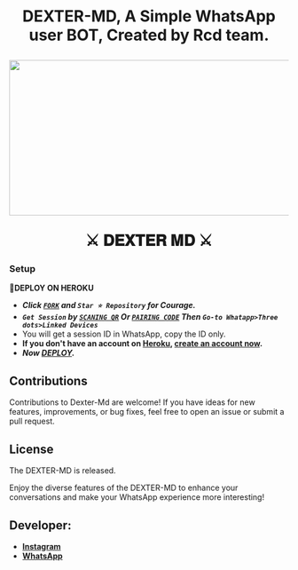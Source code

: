  <h1 align="center" ⚔ DEXTER MD ⚔ </h1>
<p align="center"> DEXTER-MD, A Simple WhatsApp user BOT, Created by Rcd team.
</p>



<img src="https://telegra.ph/file/7d08ef891cbe7d31e682b.jpg" width="540" height="280" />
</p>⚔ 𝐃𝐄𝐗𝐓𝐄𝐑 𝐌𝐃 ⚔

### Setup

**📌DEPLOY ON HEROKU**
   - ***Click [`FORK`](https://github.com/franceking1/Flash-Md/fork) and `Star ⭐ Repository` for Courage.***
   - ***`Get Session` by [`SCANING QR`](https://flash-md-qr.onrender.com) Or [`PAIRING CODE`](https://flashmd-session-5fea4d73011f.herokuapp.com/pair) Then `Go-to Whatapp>Three dots>Linked Devices`***
   - You will get a session ID in WhatsApp, copy the ID only.
   - **If you don't have an account on [Heroku](https://signup.heroku.com/), [create an account now](https://signup.heroku.com/).**
   - ***Now [DEPLOY](https://dashboard.heroku.com/new?template=https://github.com/franceking1/Flash-Md).***


## Contributions

Contributions to Dexter-Md are welcome! If you have ideas for new features, improvements, or bug fixes, feel free to open an issue or submit a pull request.

## License

The DEXTER-MD is released.

Enjoy the diverse features of the DEXTER-MD  to enhance your conversations and make your WhatsApp experience more interesting!

## Developer:

- [**Instagram**](https://instagram.com/france.king1)
- [**WhatsApp**](https://wa.me/94789958225)

